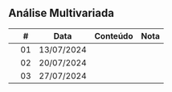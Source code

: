 ## Análise Multivariada

|  | # | Data | Conteúdo | Nota |
|:---:|:---:|:---:|:---:|:---:|
|  | 01 | 13/07/2024 |  |  |
|  | 02 | 20/07/2024 |  |  |
|  | 03 | 27/07/2024 |  |  |